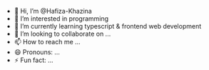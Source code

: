 - 👋 Hi, I’m @Hafiza-Khazina
- 👀 I’m interested in programming
- 🌱 I’m currently learning typescript & frontend web development
- 💞️ I’m looking to collaborate on ...
- 📫 How to reach me ...
- 😄 Pronouns: ...
- ⚡ Fun fact: ...

<!---
Hafiza-Khazina/Hafiza-Khazina is a ✨ special ✨ repository because its `README.md` (this file) appears on your GitHub profile.
You can click the Preview link to take a look at your changes.
--->

